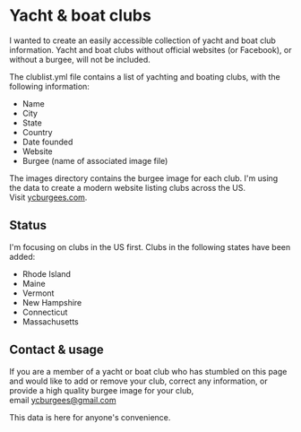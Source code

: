# Yacht & boat clubs

I wanted to create an easily accessible collection of yacht and boat club information. Yacht and boat clubs without official websites (or Facebook), or without a burgee, will not be included.

The clublist.yml file contains a list of yachting and boating clubs, with the following information:

* Name
* City
* State
* Country
* Date founded
* Website
* Burgee (name of associated image file)

The images directory contains the burgee image for each club.
I'm using the data to create a modern website listing clubs across the US. Visit [ycburgees.com](https://www.ycburgees.com).

## Status

I'm focusing on clubs in the US first. Clubs in the following states have been added:

* Rhode Island
* Maine
* Vermont
* New Hampshire
* Connecticut
* Massachusetts

## Contact & usage

If you are a member of a yacht or boat club who has stumbled on this page and would like to add or remove your club, correct any information, or provide a high quality burgee image for your club, email ycburgees@gmail.com

This data is here for anyone's convenience.
